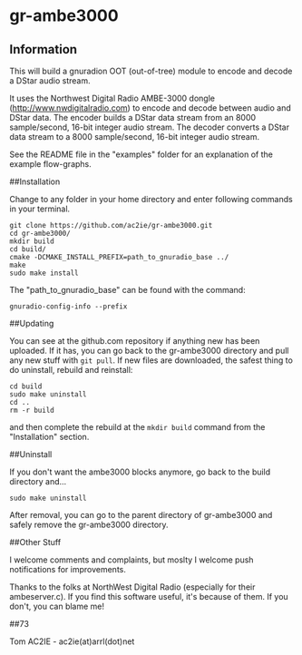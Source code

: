 gr-ambe3000
===========
## Information

This will build a gnuradion OOT (out-of-tree) module to encode and decode a DStar audio stream.

It uses the Northwest Digital Radio AMBE-3000 dongle (http://www.nwdigitalradio.com) to encode and decode between audio and DStar data. The encoder builds a DStar data stream from an 8000 sample/second, 16-bit integer audio stream. The decoder converts a DStar data stream to a 8000 sample/second, 16-bit integer audio stream.

See the README file in the "examples" folder for an explanation of the example flow-graphs.

##Installation

Change to any folder in your home directory and enter following commands in your terminal.
```
git clone https://github.com/ac2ie/gr-ambe3000.git
cd gr-ambe3000/ 
mkdir build
cd build/
cmake -DCMAKE_INSTALL_PREFIX=path_to_gnuradio_base ../
make
sudo make install
```
The "path_to_gnuradio_base" can be found with the command:
```
gnuradio-config-info --prefix
```

##Updating

You can see at the github.com repository if anything new has been uploaded. If it has, you can go back to the gr-ambe3000 directory and pull any new stuff with `git pull`. If new files are downloaded, the safest thing to do uninstall, rebuild and reinstall:
```
cd build
sudo make uninstall
cd ..
rm -r build
```
and then complete the rebuild at the `mkdir build` command from the "Installation" section.

##Uninstall

If you don't want the ambe3000 blocks anymore, go back to the build directory and...
```
sudo make uninstall
```
After removal, you can go to the parent directory of gr-ambe3000 and safely remove the gr-ambe3000 directory.

##Other Stuff

I welcome comments and complaints, but moslty I welcome push notifications for improvements.

Thanks to the folks at NorthWest Digital Radio (especially for their ambeserver.c). If you find this software useful, it's because of them. If you don't, you can blame me!

##73

Tom AC2IE - ac2ie(at)arrl(dot)net
